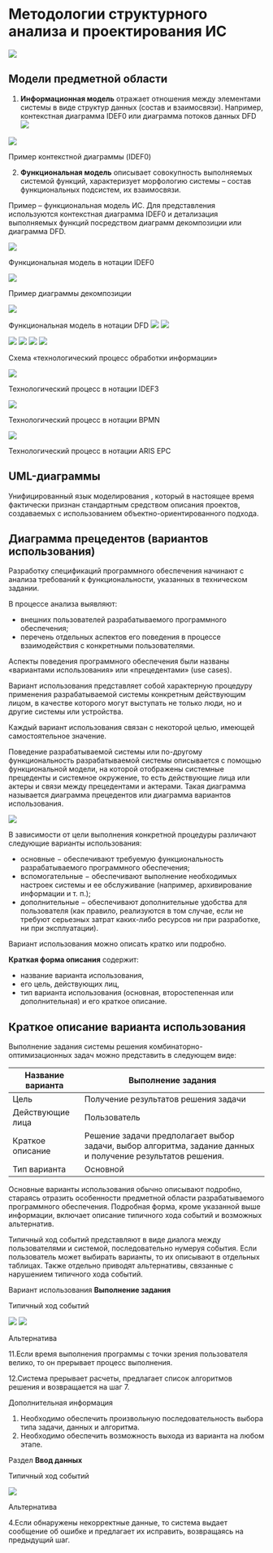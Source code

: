 # Методологии структурного анализа и проектирования ИС
![](1.png)
## Модели предметной области
1. **Информационная модель** отражает отношения между элементами системы в виде структур данных (состав и взаимосвязи). Например,  контекстная диаграмма IDEF0 или диаграмма потоков данных DFD
![](2.png)

![](3.png)

Пример контекстной диаграммы (IDEF0)

2. **Функциональная модель** описывает совокупность выполняемых системой функций, характеризует морфологию системы – состав функциональных подсистем, их взаимосвязи.

Пример – функциональная модель ИС. Для представления используются контекстная диаграмма IDEF0 и детализация  выполняемых функций посредством  диаграмм декомпозиции или диаграмма DFD.


![](4.png)

Функциональная модель в нотации IDEF0


![](5.png)

Пример диаграммы декомпозиции

![](6.png)

Функциональная модель в нотации DFD
![](7.png)
![](8.png)

![](9.png)
![](10.png)
![](11.png)
![](12.png)

Схема «технологический процесс обработки информации»

![](13.png)

Технологический процесс в нотации IDEF3

![](14.png)

Технологический процесс в нотации BPMN

![](15.png)

Технологический процесс в нотации ARIS EPC

## UML-диаграммы

Унифицированный язык моделирования , который в настоящее время фактически признан стандартным средством описания проектов, создаваемых с использованием объектно-ориентированного подхода.

## Диаграмма прецедентов (вариантов использования)

Разработку  спецификаций  программного  обеспечения  начинают  с  анализа требований  к функциональности,  указанных  в  техническом  задании.

В  процессе анализа  выявляют:

* внешних пользователей  разрабатываемого  программного обеспечения;
* перечень  отдельных  аспектов  его поведения  в  процессе взаимодействия  с  конкретными  пользователями.

Аспекты  поведения программного обеспечения были названы «вариантами использования» или «прецедентами» (use cases).

Вариант  использования  представляет  собой  характерную  процедуру  применения разрабатываемой системы конкретным действующим лицом, в качестве которого могут выступать не только люди, но и другие системы или устройства.

Каждый вариант использования связан с некоторой целью, имеющей самостоятельное значение.

Поведение разрабатываемой системы или по-другому функциональность разрабатываемой системы описывается с помощью функциональной модели, на которой отображены системные прецеденты и системное окружение, то есть действующие лица или актеры и связи между прецедентами и актерами. Такая диаграмма называется диаграмма прецедентов или диаграмма вариантов использования.


![](16.png)

В  зависимости  от  цели  выполнения  конкретной процедуры  различают  следующие  варианты использования:

* основные  −  обеспечивают  требуемую  функциональность  разрабатываемого программного обеспечения;
* вспомогательные −  обеспечивают  выполнение  необходимых  настроек  системы и  ее обслуживание (например, архивирование информации и т. п.);
* дополнительные − обеспечивают дополнительные удобства для пользователя (как правило, реализуются  в  том  случае,  если  не  требуют  серьезных  затрат  каких-либо ресурсов  ни  при разработке, ни при эксплуатации).

Вариант  использования  можно  описать  кратко  или  подробно.

**Краткая  форма описания** содержит:
* название  варианта  использования,
* его  цель,  действующих  лиц,
* тип  варианта использования (основная, второстепенная или дополнительная) и его краткое описание.

## Краткое описание  варианта  использования

Выполнение  задания системы  решения  комбинаторно-оптимизационных задач можно представить в следующем виде: 

| Название варианта  | Выполнение задания|
|--------------------|--------------------------------------------------------------------------------------------------------------|
| Цель |Получение результатов решения задачи|
| Действующие лица |Пользователь |
| Краткое описание   | Решение задачи предполагает выбор задачи, выбор алгоритма, задание данных и получение результатов решения.|
| Тип варианта |Основной |


Основные  варианты  использования  обычно  описывают  подробно,  стараясь отразить особенности  предметной  области  разрабатываемого  программного обеспечения.  Подробная форма,  кроме  указанной  выше  информации,  включает описание  типичного  хода  событий  и возможных  альтернатив.

Типичный  ход  событий представляют  в  виде  диалога  между пользователями  и  системой,  последовательно нумеруя  события.  Если  пользователь  может  выбирать варианты, то их описывают в отдельных таблицах. Также отдельно приводят альтернативы, связанные  с  нарушением типичного  хода  событий.

Вариант использования **Выполнение задания**

Типичный ход событий

![](17.png)
![](18.png)

Альтернатива

11.Если время выполнения программы с точки зрения пользователя велико, то он прерывает процесс выполнения.

12.Система прерывает расчеты, предлагает список алгоритмов решения и возвращается на шаг 7.

Дополнительная информация

1. Необходимо  обеспечить  произвольную  последовательность  выбора  типа  задачи,  данных  и алгоритма.
2. Необходимо обеспечить возможность выхода из варианта на любом этапе.

Раздел **Ввод данных**

Типичный ход событий

![](19.png)

Альтернатива

4.Если  обнаружены  некорректные  данные,  то  система  выдает  сообщение  об  ошибке  и предлагает их исправить, возвращаясь на предыдущий шаг.
